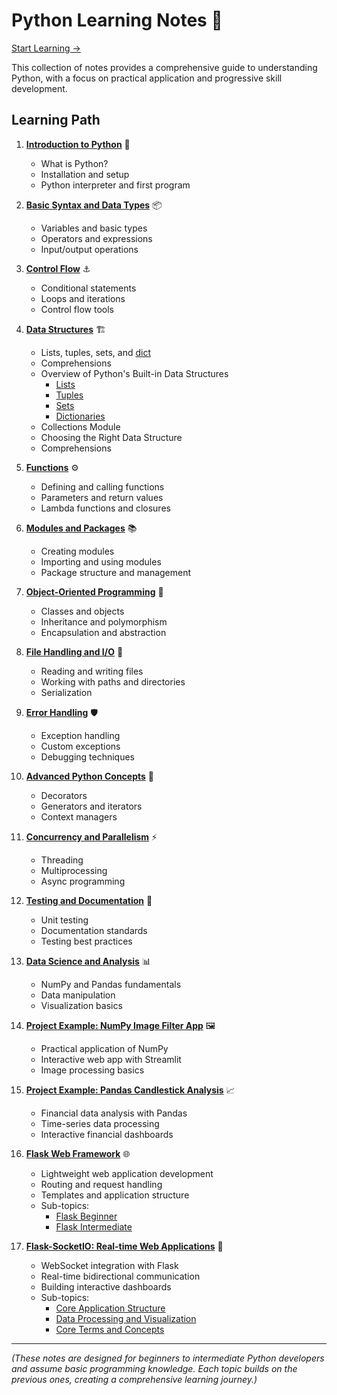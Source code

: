 # Python Learning Notes 🐍

[Start Learning ->](./01-introduction.md)

This collection of notes provides a comprehensive guide to understanding Python, with a focus on practical application and progressive skill development.

## Learning Path

1. **[Introduction to Python](./01-introduction.md)** 🌟
   - What is Python?
   - Installation and setup
   - Python interpreter and first program

2. **[Basic Syntax and Data Types](./02-syntax-data-types.md)** 📦
   - Variables and basic types
   - Operators and expressions
   - Input/output operations

3. **[Control Flow](./03-control-flow.md)** ⚓
   - Conditional statements
   - Loops and iterations
   - Control flow tools

4. **[Data Structures](./04-data-structures.md)** 🏗️
   - Lists, tuples, sets, and [dict](https://github.com/AlekOmOm/notes_Python/blob/main/04-data-structures.md#dictionaries)
   - Comprehensions
   - Overview of Python's Built-in Data Structures
      - [Lists](https://github.com/AlekOmOm/notes_Python/blob/main/04-data-structures.md#lists)
      - [Tuples](https://github.com/AlekOmOm/notes_Python/blob/main/04-data-structures.md#tuples)
      - [Sets](https://github.com/AlekOmOm/notes_Python/blob/main/04-data-structures.md#sets)
      - [Dictionaries](https://github.com/AlekOmOm/notes_Python/blob/main/04-data-structures.md#dictionaries)
   - Collections Module
   - Choosing the Right Data Structure
   - Comprehensions

5. **[Functions](./05-functions.md)** ⚙️
   - Defining and calling functions
   - Parameters and return values
   - Lambda functions and closures

6. **[Modules and Packages](./06-modules-packages.md)** 📚
   - Creating modules
   - Importing and using modules
   - Package structure and management

7. **[Object-Oriented Programming](./07-oop.md)** 🧩
   - Classes and objects
   - Inheritance and polymorphism
   - Encapsulation and abstraction

8. **[File Handling and I/O](./08-file-handling.md)** 📂
   - Reading and writing files
   - Working with paths and directories
   - Serialization

9. **[Error Handling](./09-error-handling.md)** 🛡️
   - Exception handling
   - Custom exceptions
   - Debugging techniques

10. **[Advanced Python Concepts](./10-advanced-concepts.md)** 🚀
    - Decorators
    - Generators and iterators
    - Context managers

11. **[Concurrency and Parallelism](./11-concurrency.md)** ⚡
    - Threading
    - Multiprocessing
    - Async programming

12. **[Testing and Documentation](./12-testing.md)** 🧪
    - Unit testing
    - Documentation standards
    - Testing best practices

13. **[Data Science and Analysis](./13-data-science.md)** 📊
    - NumPy and Pandas fundamentals
    - Data manipulation
    - Visualization basics

14. **[Project Example: NumPy Image Filter App](./14-ex-Numpy-Streamlit-Image-Filter-App.md)** 🖼️
    - Practical application of NumPy
    - Interactive web app with Streamlit
    - Image processing basics

15. **[Project Example: Pandas Candlestick Analysis](./15-ex-pandas-Candlestick-Analysis-Dashboard.md)** 📈
    - Financial data analysis with Pandas
    - Time-series data processing
    - Interactive financial dashboards
    
16. **[Flask Web Framework](./16-flask.md)** 🌐
    - Lightweight web application development
    - Routing and request handling
    - Templates and application structure
    - Sub-topics:
      - [Flask Beginner](./16a-flask-beginner.md)
      - [Flask Intermediate](./16b-flask-intermediate.md)

17. **[Flask-SocketIO: Real-time Web Applications](./17-flask-socketio.md)** 🔌
    - WebSocket integration with Flask
    - Real-time bidirectional communication
    - Building interactive dashboards
    - Sub-topics:
      - [Core Application Structure](./17a-core-application.md)
      - [Data Processing and Visualization](./17b-data-processing.md)
      - [Core Terms and Concepts](./17c-core-terms.md)
---

_(These notes are designed for beginners to intermediate Python developers and assume basic programming knowledge. Each topic builds on the previous ones, creating a comprehensive learning journey.)_
